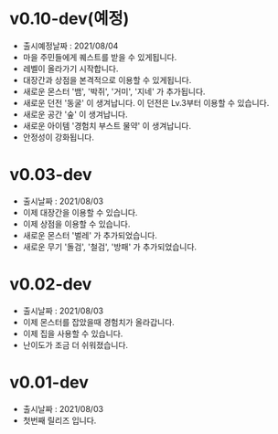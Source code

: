 # v0.10-dev(예정)
- 출시예정날짜 : 2021/08/04
- 마을 주민들에게 퀘스트를 받을 수 있게됩니다.
- 레벨이 올라가기 시작합니다.
- 대장간과 상점을 본격적으로 이용할 수 있게됩니다.
- 새로운 몬스터 '뱀', '박쥐', '거미', '지네' 가 추가됩니다.
- 새로운 던전 '동굴' 이 생겨납니다. 이 던전은 Lv.3부터 이용할 수 있습니다.
- 새로운 공간 '숲' 이 생겨납니다.
- 새로운 아이템 '경험치 부스트 물약' 이 생겨납니다.
- 안정성이 강화됩니다.

# v0.03-dev
- 출시날짜 : 2021/08/03
- 이제 대장간을 이용할 수 있습니다.
- 이제 상점을 이용할 수 있습니다.
- 새로운 몬스터 '벌레' 가 추가되었습니다.
- 새로운 무기 '돌검', '철검', '방패' 가 추가되었습니다.

# v0.02-dev
- 출시날짜 : 2021/08/03
- 이제 몬스터를 잡았을때 경험치가 올라갑니다.
- 이제 집을 사용할 수 있습니다.
- 난이도가 조금 더 쉬워졌습니다.

# v0.01-dev
- 출시날짜 : 2021/08/03
- 첫번째 릴리즈 입니다.
